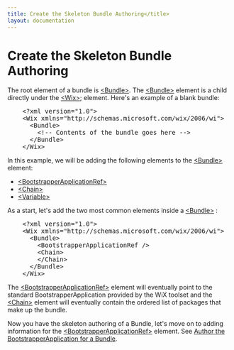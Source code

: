 ```yaml
---
title: Create the Skeleton Bundle Authoring</title>
layout: documentation
---
```

<h1>Create the Skeleton Bundle Authoring</h1>

<p>The root element of a bundle is <a href="wix_xsd_bundle.htm">&lt;Bundle&gt;</a>. The <a href="wix_xsd_bundle.htm">&lt;Bundle&gt;</a> element is a child directly under the <a href="wix_xsd_wix.htm">&lt;Wix&gt;</a>; element. Here's an example of a blank bundle:</p>

<pre>    &lt;?xml version=&quot;1.0&quot;&gt;
    &lt;Wix xmlns=&quot;http://schemas.microsoft.com/wix/2006/wi&quot;&gt;
      &lt;Bundle&gt;
        &lt;!-- Contents of the bundle goes here --&gt;
      &lt;/Bundle&gt;
    &lt;/Wix&gt;</pre>

<p>In this example, we will be adding the following elements to the <a href="wix_xsd_bundle.htm">&lt;Bundle&gt;</a> element:</p>

<ul>
  <li><a href="wix_xsd_bootstrapperapplicationref.htm">&lt;BootstrapperApplicationRef&gt;</a></li>

  <li><a href="wix_xsd_chain.htm">&lt;Chain&gt;</a></li>

  <li><a href="wix_xsd_variable.htm">&lt;Variable&gt;</a></li>
</ul>

<p>As a start, let's add the two most common elements inside a <a href="wix_xsd_bundle.htm">&lt;Bundle&gt;</a> :</p>

<pre>    &lt;?xml version=&quot;1.0&quot;&gt;
    &lt;Wix xmlns=&quot;http://schemas.microsoft.com/wix/2006/wi&quot;&gt;
      &lt;Bundle&gt;
        &lt;BootstrapperApplicationRef /&gt;
        &lt;Chain&gt;
        &lt;/Chain&gt;
      &lt;/Bundle&gt;
    &lt;/Wix&gt;</pre>

<p>The <a href="wix_xsd_bootstrapperapplicationref.htm">&lt;BootstrapperApplicationRef&gt;</a> element will eventually point to the standard BootstrapperApplication provided by the WiX toolset and the <a href="wix_xsd_chain.htm">&lt;Chain&gt;</a> element will eventually contain the ordered list of packages that make up the bundle.</p>

<p>Now you have the skeleton authoring of a Bundle, let's move on to adding information for the <a href="wix_xsd_bootstrapperapplicationref.htm">&lt;BootstrapperApplicationRef&gt;</a> element. See <a href="authoring_bundle_application.htm">Author the BootstrapperApplication for a Bundle</a>.</p>
